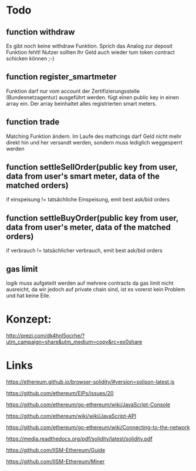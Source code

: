 # Todo


## function withdraw
Es gibt noch keine withdraw Funktion. Sprich das Analog zur deposit Funktion fehlt! Nutzer sollten Ihr Geld auch wieder tum token contract schicken können ;-) 

## function register_smartmeter
Funktion darf nur vom account der Zertifizierungsstelle (Bundesnetzagentur) ausgeführt werden. 
fügt einen public key in einen array ein. Der array beinhaltet alles registrierten smart meters. 

## function trade 
Matching Funktion ändern. Im Laufe des mathcings darf Geld nicht mehr direkt hin und her versandt werden, sondern muss lediglich weggesperrt werden

## function settleSellOrder(public key from user, data from user's smart meter, data of the matched orders)
if einspeisung != tatsächliche Einspeisung, emit best ask/bid orders

## function settleBuyOrder(public key from user, data from user's meter, data of the matched orders)
if verbrauch != tatsächlicher verbrauch, emit best ask/bid orders

## gas limit
logik muss aufgeteilt werden auf mehrere contracts da gas limit nicht ausreicht, da wir jedoch auf private chain sind, ist es vorerst  kein Problem und hat keine Eile.


# Konzept:

http://prezi.com/dk4hnl5ocrhe/?utm_campaign=share&utm_medium=copy&rc=ex0share


# Links


https://ethereum.github.io/browser-solidity/#version=soljson-latest.js

https://github.com/ethereum/EIPs/issues/20

https://github.com/ethereum/go-ethereum/wiki/JavaScript-Console

https://github.com/ethereum/wiki/wiki/JavaScript-API

https://github.com/ethereum/go-ethereum/wiki/Connecting-to-the-network

https://media.readthedocs.org/pdf/solidity/latest/solidity.pdf

https://github.com/IISM-Ethereum/Guide

https://github.com/IISM-Ethereum/Miner






